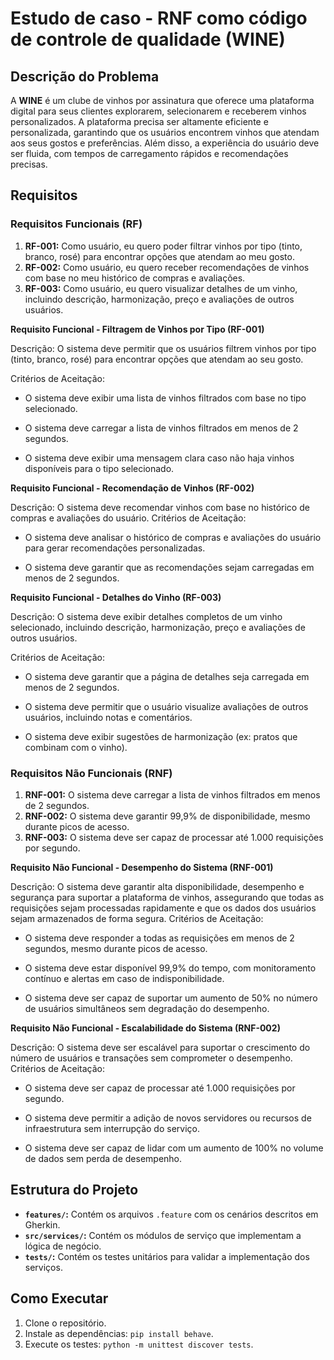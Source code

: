 # Estudo de caso - RNF como código de controle de qualidade (WINE) 

## Descrição do Problema

A **WINE** é um clube de vinhos por assinatura que oferece uma plataforma digital para seus clientes explorarem, selecionarem e receberem vinhos personalizados. A plataforma precisa ser altamente eficiente e personalizada, garantindo que os usuários encontrem vinhos que atendam aos seus gostos e preferências. Além disso, a experiência do usuário deve ser fluida, com tempos de carregamento rápidos e recomendações precisas.

## Requisitos

### Requisitos Funcionais (RF)

1. **RF-001:** Como usuário, eu quero poder filtrar vinhos por tipo (tinto, branco, rosé) para encontrar opções que atendam ao meu gosto.
2. **RF-002:** Como usuário, eu quero receber recomendações de vinhos com base no meu histórico de compras e avaliações.
3. **RF-003:** Como usuário, eu quero visualizar detalhes de um vinho, incluindo descrição, harmonização, preço e avaliações de outros usuários.

**Requisito Funcional - Filtragem de Vinhos por Tipo (RF-001)**

Descrição: O sistema deve permitir que os usuários filtrem vinhos por tipo (tinto, branco, rosé) para encontrar opções que atendam ao seu gosto.

Critérios de Aceitação:

- O sistema deve exibir uma lista de vinhos filtrados com base no tipo selecionado.

- O sistema deve carregar a lista de vinhos filtrados em menos de 2 segundos.

- O sistema deve exibir uma mensagem clara caso não haja vinhos disponíveis para o tipo selecionado.

**Requisito Funcional - Recomendação de Vinhos (RF-002)**

Descrição: O sistema deve recomendar vinhos com base no histórico de compras e avaliações do usuário.
Critérios de Aceitação:

- O sistema deve analisar o histórico de compras e avaliações do usuário para gerar recomendações personalizadas.

- O sistema deve garantir que as recomendações sejam carregadas em menos de 2 segundos.

**Requisito Funcional - Detalhes do Vinho (RF-003)**

Descrição: O sistema deve exibir detalhes completos de um vinho selecionado, incluindo descrição, harmonização, preço e avaliações de outros usuários.

Critérios de Aceitação:

- O sistema deve garantir que a página de detalhes seja carregada em menos de 2 segundos.

- O sistema deve permitir que o usuário visualize avaliações de outros usuários, incluindo notas e comentários.

- O sistema deve exibir sugestões de harmonização (ex: pratos que combinam com o vinho).

### Requisitos Não Funcionais (RNF)

1. **RNF-001:** O sistema deve carregar a lista de vinhos filtrados em menos de 2 segundos.
2. **RNF-002:** O sistema deve garantir 99,9% de disponibilidade, mesmo durante picos de acesso.
3. **RNF-003:** O sistema deve ser capaz de processar até 1.000 requisições por segundo.

**Requisito Não Funcional - Desempenho do Sistema (RNF-001)**

Descrição: O sistema deve garantir alta disponibilidade, desempenho e segurança para suportar a plataforma de vinhos, assegurando que todas as requisições sejam processadas rapidamente e que os dados dos usuários sejam armazenados de forma segura.
Critérios de Aceitação:

- O sistema deve responder a todas as requisições em menos de 2 segundos, mesmo durante picos de acesso.

- O sistema deve estar disponível 99,9% do tempo, com monitoramento contínuo e alertas em caso de indisponibilidade.

- O sistema deve ser capaz de suportar um aumento de 50% no número de usuários simultâneos sem degradação do desempenho.

**Requisito Não Funcional - Escalabilidade do Sistema (RNF-002)**

Descrição: O sistema deve ser escalável para suportar o crescimento do número de usuários e transações sem comprometer o desempenho.
Critérios de Aceitação:

- O sistema deve ser capaz de processar até 1.000 requisições por segundo.

- O sistema deve permitir a adição de novos servidores ou recursos de infraestrutura sem interrupção do serviço.

- O sistema deve ser capaz de lidar com um aumento de 100% no volume de dados sem perda de desempenho.

## Estrutura do Projeto

- **`features/`:** Contém os arquivos `.feature` com os cenários descritos em Gherkin.
- **`src/services/`:** Contém os módulos de serviço que implementam a lógica de negócio.
- **`tests/`:** Contém os testes unitários para validar a implementação dos serviços.

## Como Executar

1. Clone o repositório.
2. Instale as dependências: `pip install behave`.
3. Execute os testes: `python -m unittest discover tests`.